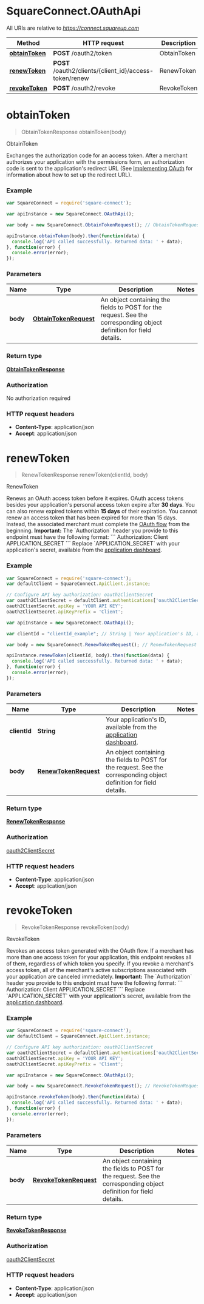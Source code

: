 # SquareConnect.OAuthApi

All URIs are relative to *https://connect.squareup.com*

Method | HTTP request | Description
------------- | ------------- | -------------
[**obtainToken**](OAuthApi.md#obtainToken) | **POST** /oauth2/token | ObtainToken
[**renewToken**](OAuthApi.md#renewToken) | **POST** /oauth2/clients/{client_id}/access-token/renew | RenewToken
[**revokeToken**](OAuthApi.md#revokeToken) | **POST** /oauth2/revoke | RevokeToken


<a name="obtainToken"></a>
# **obtainToken**
> ObtainTokenResponse obtainToken(body)

ObtainToken

Exchanges the authorization code for an access token.  After a merchant authorizes your application with the permissions form, an authorization code is sent to the application&#39;s redirect URL (See [Implementing OAuth](https://docs.connect.squareup.com/api/oauth#implementingoauth) for information about how to set up the redirect URL).

### Example
```javascript
var SquareConnect = require('square-connect');

var apiInstance = new SquareConnect.OAuthApi();

var body = new SquareConnect.ObtainTokenRequest(); // ObtainTokenRequest | An object containing the fields to POST for the request.  See the corresponding object definition for field details.

apiInstance.obtainToken(body).then(function(data) {
  console.log('API called successfully. Returned data: ' + data);
}, function(error) {
  console.error(error);
});

```

### Parameters

Name | Type | Description  | Notes
------------- | ------------- | ------------- | -------------
 **body** | [**ObtainTokenRequest**](ObtainTokenRequest.md)| An object containing the fields to POST for the request.  See the corresponding object definition for field details. | 

### Return type

[**ObtainTokenResponse**](ObtainTokenResponse.md)

### Authorization

No authorization required

### HTTP request headers

 - **Content-Type**: application/json
 - **Accept**: application/json

<a name="renewToken"></a>
# **renewToken**
> RenewTokenResponse renewToken(clientId, body)

RenewToken

Renews an OAuth access token before it expires.  OAuth access tokens besides your application&#39;s personal access token expire after __30 days__. You can also renew expired tokens within __15 days__ of their expiration. You cannot renew an access token that has been expired for more than 15 days. Instead, the associated merchant must complete the [OAuth flow](https://docs.connect.squareup.com/api/oauth#implementingoauth) from the beginning.  __Important:__ The &#x60;Authorization&#x60; header you provide to this endpoint must have the following format:  &#x60;&#x60;&#x60; Authorization: Client APPLICATION_SECRET &#x60;&#x60;&#x60;  Replace &#x60;APPLICATION_SECRET&#x60; with your application&#39;s secret, available from the [application dashboard](https://connect.squareup.com/apps).

### Example
```javascript
var SquareConnect = require('square-connect');
var defaultClient = SquareConnect.ApiClient.instance;

// Configure API key authorization: oauth2ClientSecret
var oauth2ClientSecret = defaultClient.authentications['oauth2ClientSecret'];
oauth2ClientSecret.apiKey = 'YOUR API KEY';
oauth2ClientSecret.apiKeyPrefix = 'Client';

var apiInstance = new SquareConnect.OAuthApi();

var clientId = "clientId_example"; // String | Your application's ID, available from the [application dashboard](https://connect.squareup.com/apps).

var body = new SquareConnect.RenewTokenRequest(); // RenewTokenRequest | An object containing the fields to POST for the request.  See the corresponding object definition for field details.

apiInstance.renewToken(clientId, body).then(function(data) {
  console.log('API called successfully. Returned data: ' + data);
}, function(error) {
  console.error(error);
});

```

### Parameters

Name | Type | Description  | Notes
------------- | ------------- | ------------- | -------------
 **clientId** | **String**| Your application&#39;s ID, available from the [application dashboard](https://connect.squareup.com/apps). | 
 **body** | [**RenewTokenRequest**](RenewTokenRequest.md)| An object containing the fields to POST for the request.  See the corresponding object definition for field details. | 

### Return type

[**RenewTokenResponse**](RenewTokenResponse.md)

### Authorization

[oauth2ClientSecret](../README.md#oauth2ClientSecret)

### HTTP request headers

 - **Content-Type**: application/json
 - **Accept**: application/json

<a name="revokeToken"></a>
# **revokeToken**
> RevokeTokenResponse revokeToken(body)

RevokeToken

Revokes an access token generated with the OAuth flow.  If a merchant has more than one access token for your application, this endpoint revokes all of them, regardless of which token you specify. If you revoke a merchant&#39;s access token, all of the merchant&#39;s active subscriptions associated with your application are canceled immediately.  __Important:__ The &#x60;Authorization&#x60; header you provide to this endpoint must have the following format:  &#x60;&#x60;&#x60; Authorization: Client APPLICATION_SECRET &#x60;&#x60;&#x60;  Replace &#x60;APPLICATION_SECRET&#x60; with your application&#39;s secret, available from the [application dashboard](https://connect.squareup.com/apps).

### Example
```javascript
var SquareConnect = require('square-connect');
var defaultClient = SquareConnect.ApiClient.instance;

// Configure API key authorization: oauth2ClientSecret
var oauth2ClientSecret = defaultClient.authentications['oauth2ClientSecret'];
oauth2ClientSecret.apiKey = 'YOUR API KEY';
oauth2ClientSecret.apiKeyPrefix = 'Client';

var apiInstance = new SquareConnect.OAuthApi();

var body = new SquareConnect.RevokeTokenRequest(); // RevokeTokenRequest | An object containing the fields to POST for the request.  See the corresponding object definition for field details.

apiInstance.revokeToken(body).then(function(data) {
  console.log('API called successfully. Returned data: ' + data);
}, function(error) {
  console.error(error);
});

```

### Parameters

Name | Type | Description  | Notes
------------- | ------------- | ------------- | -------------
 **body** | [**RevokeTokenRequest**](RevokeTokenRequest.md)| An object containing the fields to POST for the request.  See the corresponding object definition for field details. | 

### Return type

[**RevokeTokenResponse**](RevokeTokenResponse.md)

### Authorization

[oauth2ClientSecret](../README.md#oauth2ClientSecret)

### HTTP request headers

 - **Content-Type**: application/json
 - **Accept**: application/json

